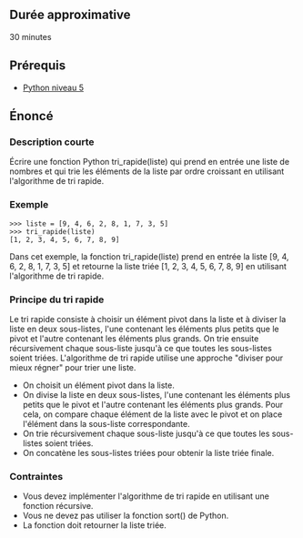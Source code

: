 ## Durée approximative

30 minutes

## Prérequis

- <a href="https://microlead.fr/echelles/python" title="Prérequis en Python" target="_blank">Python niveau 5</a>

## Énoncé

### Description courte

Écrire une fonction Python tri_rapide(liste) qui prend en entrée une liste de nombres et qui trie les éléments de la liste par ordre croissant en utilisant l'algorithme de tri rapide.

### Exemple

```
>>> liste = [9, 4, 6, 2, 8, 1, 7, 3, 5]
>>> tri_rapide(liste)
[1, 2, 3, 4, 5, 6, 7, 8, 9]
```

Dans cet exemple, la fonction tri_rapide(liste) prend en entrée la liste [9, 4, 6, 2, 8, 1, 7, 3, 5] et retourne la liste triée [1, 2, 3, 4, 5, 6, 7, 8, 9] en utilisant l'algorithme de tri rapide.

### Principe du tri rapide

Le tri rapide consiste à choisir un élément pivot dans la liste et à diviser la liste en deux sous-listes, l'une contenant les éléments plus petits que le pivot et l'autre contenant les éléments plus grands. On trie ensuite récursivement chaque sous-liste jusqu'à ce que toutes les sous-listes soient triées. L'algorithme de tri rapide utilise une approche "diviser pour mieux régner" pour trier une liste.

- On choisit un élément pivot dans la liste.
- On divise la liste en deux sous-listes, l'une contenant les éléments plus petits que le pivot et l'autre contenant les éléments plus grands. Pour cela, on compare chaque élément de la liste avec le pivot et on place l'élément dans la sous-liste correspondante.
- On trie récursivement chaque sous-liste jusqu'à ce que toutes les sous-listes soient triées.
- On concatène les sous-listes triées pour obtenir la liste triée finale.

### Contraintes

- Vous devez implémenter l'algorithme de tri rapide en utilisant une fonction récursive.
- Vous ne devez pas utiliser la fonction sort() de Python.
- La fonction doit retourner la liste triée.